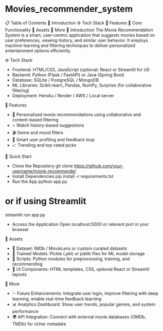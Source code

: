 # Movies_recommender_system
📋 Table of Contents
🤖 Introduction
⚙️ Tech Stack
🔋 Features
🤸 Core Functionality
🔗 Assets
🚀 More
🤖 Introduction
The Movie Recommendation System is a smart, user-centric application that suggests movies based on user preferences, viewing history, and similar user behavior. It employs machine learning and filtering techniques to deliver personalized entertainment options efficiently.

⚙️ Tech Stack
- Frontend: HTML/CSS, JavaScript (optional: React or Streamlit for UI)
- Backend: Python (Flask / FastAPI) or Java (Spring Boot)
- Database: SQLite / PostgreSQL / MongoDB
- ML Libraries: Scikit-learn, Pandas, NumPy, Surprise (for collaborative filtering)
- Deployment: Heroku / Render / AWS / Local server

🔋 Features
- 🎯 Personalized movie recommendations using collaborative and content-based filtering
- ⭐ Watch history-based suggestions
- 🎬 Genre and mood filters
- 🧠 Smart user profiling and feedback loop
- 📈 Trending and top-rated picks

🤸 Quick Start
- Clone the Repository
git clone https://github.com/your-username/movie-recommender
- Install Dependencies
pip install -r requirements.txt
- Run the App
python app.py
# or if using Streamlit
streamlit run app.py
- Access the Application
Open localhost:5000 or relevant port in your browser

🔗 Assets
- 📁 Dataset: IMDb / MovieLens or custom curated datasets
- 🧪 Trained Models: Pickle (.pkl) or joblib files for ML model storage
- 📂 Scripts: Python modules for preprocessing, training, and recommending
- 🎨 UI Components: HTML templates, CSS, optional React or Streamlit layouts

🚀 More
- ✨ Future Enhancements: Integrate user login, improve filtering with deep learning, enable real-time feedback learning
- 📊 Analytics Dashboard: Show user trends, popular genres, and system performance
- 🌍 API Integration: Connect with external movie databases (OMDb, TMDb) for richer metadata



